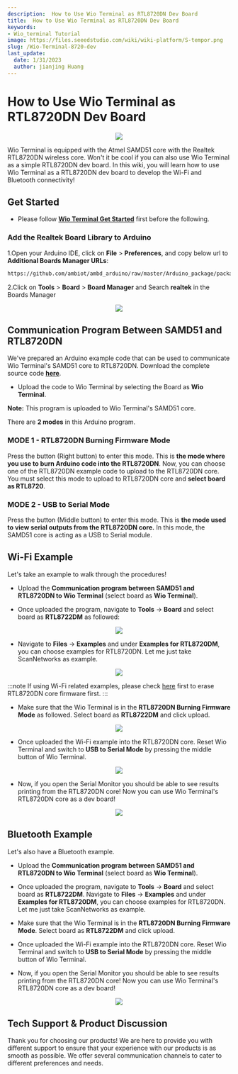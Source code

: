```yaml
---
description:  How to Use Wio Terminal as RTL8720DN Dev Board
title:  How to Use Wio Terminal as RTL8720DN Dev Board
keywords:
- Wio_terminal Tutorial
image: https://files.seeedstudio.com/wiki/wiki-platform/S-tempor.png
slug: /Wio-Terminal-8720-dev
last_update:
  date: 1/31/2023
  author: jianjing Huang
---
```


# How to Use Wio Terminal as RTL8720DN Dev Board

<div align="center"><img src="https://files.seeedstudio.com/wiki/Wio-Terminal-8720-dev/BLE.gif" /></div>

Wio Terminal is equipped with the Atmel SAMD51 core with the Realtek RTL8720DN wireless core. Won't it be cool if you can also use Wio Terminal as a simple RTL8720DN dev board. In this wiki, you will learn how to use Wio Terminal as a RTL8720DN dev board to develop the Wi-Fi and Bluetooth connectivity!

## Get Started

- Please follow [**Wio Terminal Get Started**](https://wiki.seeedstudio.com/Wio-Terminal-Getting-Started/) first before the following.

### Add the Realtek Board Library to Arduino

1.Open your Arduino IDE, click on **File** > **Preferences**, and copy below url to **Additional Boards Manager URLs**:

```sh
https://github.com/ambiot/ambd_arduino/raw/master/Arduino_package/package_realtek.com_amebad_index.json
```

2.Click on **Tools** > **Board** > **Board Manager** and Search **realtek** in the Boards Manager

<div align="center"><img src="https://files.seeedstudio.com/wiki/Wio-Terminal-8720-dev/realtek-board.png" /></div>

## Communication Program Between SAMD51 and RTL8720DN

We've prepared an Arduino example code that can be used to communicate Wio Terminal's SAMD51 core to RTL8720DN. Download the complete source code [**here**](https://github.com/Seeed-Studio/Seeed_Arduino_Sketchbook/tree/master/examples/WioTerminal_USB2Serial_Burn8720).

- Upload the code to Wio Terminal by selecting the Board as **Wio Terminal**.

**Note:** This program is uploaded to Wio Terminal's SAMD51 core.

There are **2 modes** in this Arduino program.

### MODE 1 - RTL8720DN Burning Firmware Mode

Press the button (Right button) to enter this mode. This is **the mode where you use to burn Arduino code into the RTL8720DN**. Now, you can choose one of the RTL8720DN example code to upload to the RTL8720DN core. You must select this mode to upload to RTL8720DN core and **select board as RTL8720**.

### MODE 2 - USB to Serial Mode

Press the button (Middle button) to enter this mode. This is **the mode used to view serial outputs from the RTL8720DN core.** In this mode, the SAMD51 core is acting as a USB to Serial module.

## Wi-Fi Example

Let's take an example to walk through the procedures!

- Upload the **Communication program between SAMD51 and RTL8720DN to Wio Terminal** (select board as **Wio Terminal**).

- Once uploaded the program, navigate to **Tools** -> **Board** and select board as **RTL8722DM** as followed:

<div align="center"><img src="https://files.seeedstudio.com/wiki/Wio-Terminal-8720-dev/8720-board.png" /></div>

- Navigate to **Files** -> **Examples** and under **Examples for RTL8720DM**, you can choose examples for RTL8720DN. Let me just take ScanNetworks as example.

<div align="center"><img src="https://files.seeedstudio.com/wiki/Wio-Terminal-8720-dev/8720-example.png" /></div>

:::note
If using Wi-Fi related examples, please check [here](https://wiki.seeedstudio.com/Wio-Terminal-Network-Overview/) first to erase RTL8720DN core firmware first.
:::

- Make sure that the Wio Terminal is in the **RTL8720DN Burning Firmware Mode** as followed. Select board as **RTL8722DM** and click upload.

<div align="center"><img src="https://files.seeedstudio.com/wiki/Wio-Terminal-8720-dev/burn.png" /></div>

- Once uploaded the Wi-Fi example into the RTL8720DN core. Reset Wio Terminal and switch to **USB to Serial Mode** by pressing the middle button of Wio Terminal.

<div align="center"><img src="https://files.seeedstudio.com/wiki/Wio-Terminal-8720-dev/USB-serial.png" /></div>

- Now, if you open the Serial Monitor you should be able to see results printing from the RTL8720DN core! Now you can use Wio Terminal's RTL8720DN core as a dev board!

<div align="center"><img src="https://files.seeedstudio.com/wiki/Wio-Terminal-8720-dev/result.png" /></div>

## Bluetooth Example

Let's also have a Bluetooth example.

- Upload the **Communication program between SAMD51 and RTL8720DN to Wio Terminal** (select board as **Wio Terminal**).

- Once uploaded the program, navigate to **Tools** -> **Board** and select board as **RTL8722DM**. Navigate to **Files** -> **Examples** and under **Examples for RTL8720DM**, you can choose examples for RTL8720DN. Let me just take ScanNetworks as example.

- Make sure that the Wio Terminal is in the **RTL8720DN Burning Firmware Mode**. Select board as **RTL8722DM** and click upload.

- Once uploaded the Wi-Fi example into the RTL8720DN core. Reset Wio Terminal and switch to **USB to Serial Mode** by pressing the middle button of Wio Terminal.

- Now, if you open the Serial Monitor you should be able to see results printing from the RTL8720DN core! Now you can use Wio Terminal's RTL8720DN core as a dev board!

<div align="center"><img src="https://files.seeedstudio.com/wiki/Wio-Terminal-8720-dev/BLE.png" /></div>

## Tech Support & Product Discussion


Thank you for choosing our products! We are here to provide you with different support to ensure that your experience with our products is as smooth as possible. We offer several communication channels to cater to different preferences and needs.

<div class="button_tech_support_container">
<a href="https://forum.seeedstudio.com/" class="button_forum"></a> 
<a href="https://www.seeedstudio.com/contacts" class="button_email"></a>
</div>

<div class="button_tech_support_container">
<a href="https://discord.gg/eWkprNDMU7" class="button_discord"></a> 
<a href="https://github.com/Seeed-Studio/wiki-documents/discussions/69" class="button_discussion"></a>
</div>
